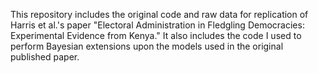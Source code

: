 This repository includes the original code and raw data for replication of Harris et al.'s paper "Electoral Administration in Fledgling Democracies: Experimental Evidence from Kenya." It also includes the code I used to perform Bayesian extensions upon the models used in the original published paper.
